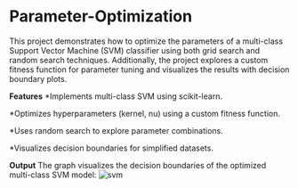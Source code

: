 # Parameter-Optimization

This project demonstrates how to optimize the parameters of a multi-class Support Vector Machine (SVM) classifier using both grid search and random search techniques. Additionally, the project explores a custom fitness function for parameter tuning and visualizes the results with decision boundary plots.

**Features**
*Implements multi-class SVM using scikit-learn.

*Optimizes hyperparameters (kernel, nu) using a custom fitness function.

*Uses random search to explore parameter combinations.

*Visualizes decision boundaries for simplified datasets.

**Output**
The graph visualizes the decision boundaries of the optimized multi-class SVM model:
![svm](https://github.com/user-attachments/assets/274e7743-1535-4275-ad12-3f6776491b37)
